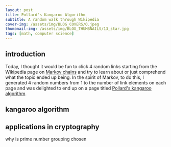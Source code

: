 ```yaml
---
layout: post
title: Pollard's Kangaroo Algorithm
subtitle: A random walk through Wikipedia  
cover-img: /assets/img/BLOG_COVERS/O.jpeg
thumbnail-img: /assets/img/BLOG_THUMBNAILS/13_star.jpg
tags: [math, computer science]
---
```


## introduction

Today, I thought it would be fun to click 4 random links starting from the Wikipedia page on [Markov chains](https://en.wikipedia.org/wiki/Markov_chain) and try to learn about or just comprehend what the topic ended up being. In the spirit of Markov, to do this, I generated 4 random numbers from 1 to the number of link elements on each page and was delighted to end up on a page titled [Pollard's kangaroo algorithm](https://en.wikipedia.org/wiki/Pollard%27s_kangaroo_algorithm).

## kangaroo algorithm


## applications in cryptography
why is prime number grouping chosen

